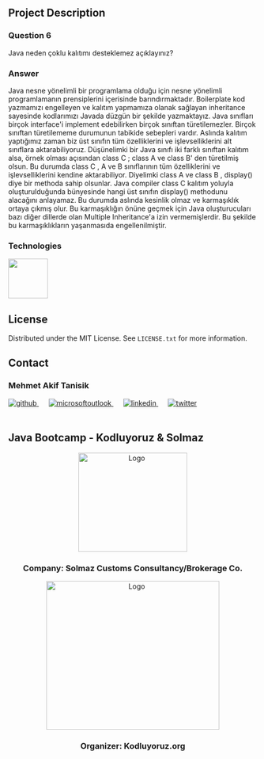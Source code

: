 <!-- ABOUT THE PROJECT -->
## Project Description

### Question 6
Java neden çoklu kalıtımı desteklemez açıklayınız?

### Answer

Java nesne yönelimli bir programlama olduğu için nesne yönelimli programlamanın prensiplerini içerisinde
barındırmaktadır. Boilerplate kod yazmamızı engelleyen ve kalıtım yapmamıza olanak sağlayan inheritance sayesinde
kodlarımızı Javada düzgün bir şekilde yazmaktayız. Java sınıfları birçok interface'i implement edebilirken birçok
sınıftan türetilemezler. Birçok sınıftan türetilememe durumunun tabikide sebepleri vardır. Aslında kalıtım yaptığımız
zaman biz üst sınıfın tüm özelliklerini ve işlevselliklerini alt sınıflara aktarabiliyoruz. Düşünelimki bir Java sınıfı
iki farklı sınıftan kalıtım alsa, örnek olması açısından class C  ; class A ve class B' den türetilmiş olsun. Bu
durumda class C , A ve B sınıflarının tüm özelliklerini ve işlevselliklerini kendine aktarabiliyor. Diyelimki class
A ve class B , display() diye bir methoda sahip olsunlar. Java compiler class C kalıtım yoluyla oluşturulduğunda
bünyesinde hangi üst sınıfın display() methodunu alacağını anlayamaz. Bu durumda aslında kesinlik olmaz ve karmaşıklık
ortaya çıkmış olur. Bu karmaşıklığın önüne geçmek için Java oluşturucuları bazı diğer dillerde olan Multiple
Inheritance'a izin vermemişlerdir. Bu şekilde bu karmaşıklıkların yaşanmasıda engellenilmiştir.

<!-- TECHNOLOGIES -->
### Technologies

<a href="https://www.java.com/" target="_blank"><img src="../../week-1-mehmet-akif-tanisik/outputImages/logos/java.svg" height="80" /></a>

<!-- LICENSE -->
## License

Distributed under the MIT License. See `LICENSE.txt` for more information.




<!-- CONTACT -->
## Contact

### Mehmet Akif Tanisik

<a href="https://github.com/mehmet-akif-tanisik" target="_blank">
<img  src=https://img.shields.io/badge/github-%2324292e.svg?&style=for-the-badge&logo=github&logoColor=white alt=github style="margin-bottom: 20px;" />
</a>
<a href = "mailto:matnsk@outlook.com?subject = Feedback&body = Message">
<img src=https://img.shields.io/badge/send-email-email?&style=for-the-badge&logo=microsoftoutlook&color=CD5C5C alt=microsoftoutlook style="margin-bottom: 20px; margin-left:20px" />
</a>
<a href="https://linkedin.com/in/mehmet-akif-tanisik" target="_blank">
<img src=https://img.shields.io/badge/linkedin-%231E77B5.svg?&style=for-the-badge&logo=linkedin&logoColor=white alt=linkedin style="margin-bottom: 20px; margin-left:20px" />
</a>  
<a href="https://twitter.com/makiftanisik" target="_blank">
<img src=https://img.shields.io/badge/twitter-%2300acee.svg?&style=for-the-badge&logo=twitter&logoColor=white alt=twitter style="margin-bottom: 20px; margin-left:20px" />
</a>

<!-- PROJECT-BOOTCAMP-PRACTICUM PART -->
<br />

## Java Bootcamp - Kodluyoruz & Solmaz
<div align="center">
  <a href="https://www.solmaz.com">
    <img src="../../../outputImages/logos/solmaz-logo.jpg" alt="Logo" width="220" height="200">
  </a>

<h3 align="center">Company: Solmaz Customs Consultancy/Brokerage Co.</h3>
</div>

<div align="center">
  <a href="https://kodluyoruz.org/tr/kodluyoruz/">
    <img src="../../../outputImages/logos/kodluyoruz-logo.png" alt="Logo" width="350" height="300">
  </a>
<h3 align="center">Organizer: Kodluyoruz.org</h3>
</div>

